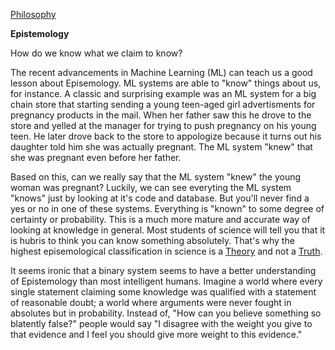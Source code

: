 [Philosophy](../)

**Epistemology**

How do we know what we claim to know?

The recent advancements in Machine Learning (ML) can teach us a good lesson about Episemology. ML systems are able to "know" things about us, for instance. A classic and surprising example was an ML system for a big chain store that starting sending a young teen-aged girl advertisments for pregnancy products in the mail. When her father saw this he drove to the store and yelled at the manager for trying to push pregnancy on his young teen. He later drove back to the store to appologize because it turns out his daughter told him she was actually pregnant. The ML system "knew" that she was pregnant even before her father. 

Based on this, can we really say that the ML system "knew" the young woman was pregnant? Luckily, we can see everyting the ML system "knows" just by looking at it's code and database. But you'll never find a yes or no in one of these systems. Everything is "known" to some degree of certainty or probability. This is a much more mature and accurate way of looking at knowledge in general. Most students of science will tell you that it is hubris to think you can know something absolutely. That's why the highest episemological classification in science is a [Theory](./Glossary/Theory) and not a [Truth](./Glossary/Truth).

It seems ironic that a binary system seems to have a better understanding of Epistemology than most intelligent humans. Imagine a world where every single statement claiming some knowledge was qualified with a statement of reasonable doubt; a world where arguments were never fought in absolutes but in probability. Instead of, "How can you believe something so blatently false?" people would say "I disagree with the weight you give to that evidence and I feel you should give more weight to this evidence."
